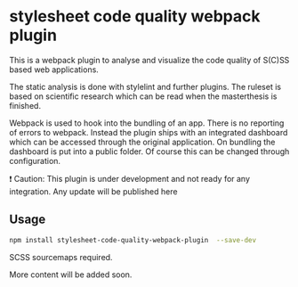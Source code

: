 # stylesheet code quality webpack plugin
This is a webpack plugin to analyse and visualize the code quality of S(C)SS based web applications.

The static analysis is done with stylelint and further plugins. The ruleset is based on scientific research which can be read when the masterthesis is finished. 

Webpack is used to hook into the bundling of an app. There is no reporting of errors to webpack. Instead the plugin ships with an integrated dashboard which can be accessed through the original application. On bundling the dashboard is put into a public folder. Of course this can be changed through configuration.

:exclamation: Caution: This plugin is under development and not ready for any integration. Any update will be published here

## Usage

```bash
npm install stylesheet-code-quality-webpack-plugin  --save-dev
```

SCSS sourcemaps required.

More content will be added soon.
